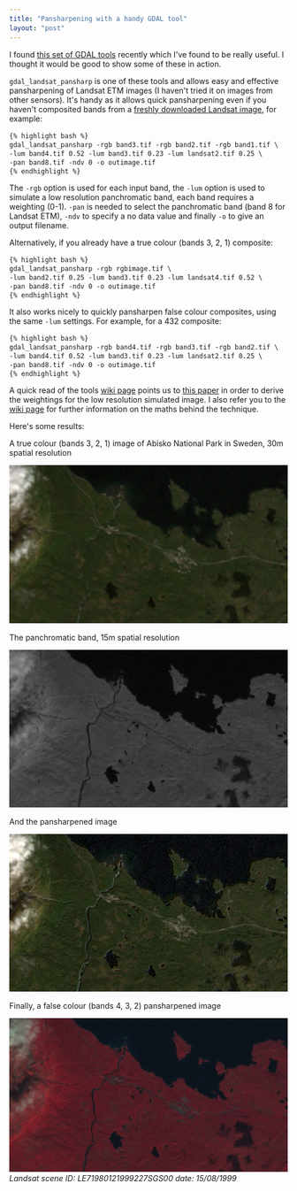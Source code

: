 ```yaml
---
title: "Pansharpening with a handy GDAL tool"
layout: "post"
---
```

I found [this set of GDAL tools](https://github.com/gina-alaska/dans-gdal-scripts) recently which I've found to be really useful. I thought it would be good to show some of these in action.

`gdal_landsat_pansharp` is one of these tools and allows easy and effective pansharpening of Landsat ETM images (I haven't tried it on images from other sensors). It's handy as it allows quick pansharpening even if you haven't composited bands from a [freshly downloaded Landsat image](http://blog.remotesensing.io/2013/03/landsat-imagery-search-download-display/), for example:

    {% highlight bash %}
    gdal_landsat_pansharp -rgb band3.tif -rgb band2.tif -rgb band1.tif \
    -lum band4.tif 0.52 -lum band3.tif 0.23 -lum landsat2.tif 0.25 \
    -pan band8.tif -ndv 0 -o outimage.tif
    {% endhighlight %}

The `-rgb` option is used for each input band, the `-lum` option is used to simulate a low resolution panchromatic band, each band requires a weighting (0-1). `-pan` is needed to select the panchromatic band (band 8 for Landsat ETM), `-ndv` to specify a no data value and finally `-o` to give an output filename.

Alternatively, if you already have a true colour (bands 3, 2, 1) composite:

    {% highlight bash %}
    gdal_landsat_pansharp -rgb rgbimage.tif \
    -lum band2.tif 0.25 -lum band3.tif 0.23 -lum landsat4.tif 0.52 \
    -pan band8.tif -ndv 0 -o outimage.tif
    {% endhighlight %}

It also works nicely to quickly pansharpen false colour composites, using the same `-lum` settings. For example, for a 432 composite:

    {% highlight bash %}
    gdal_landsat_pansharp -rgb band4.tif -rgb band3.tif -rgb band2.tif \
    -lum band4.tif 0.52 -lum band3.tif 0.23 -lum landsat2.tif 0.25 \
    -pan band8.tif -ndv 0 -o outimage.tif
    {% endhighlight %}

A quick read of the tools [wiki page](https://github.com/gina-alaska/dans-gdal-scripts/wiki/Gdal_landsat_pansharp) points us to [this paper](http://www.dpi.inpe.br/~leila/publications/boggione2003spb.pdf) in order to derive the weightings for the low resolution simulated image. I also refer you to the [wiki page](https://github.com/gina-alaska/dans-gdal-scripts/wiki/Gdal_landsat_pansharp) for further information on the maths behind the technique.

Here's some results:

A true colour (bands 3, 2, 1) image of Abisko National Park in Sweden, 30m spatial resolution

![Landsat RGB image](/assets/posts/landsat-abisko-rgb.png)

The panchromatic band, 15m spatial resolution 

![Landsat panchromatic image](/assets/posts/landsat-abisko-pan.png)

And the pansharpened image

![Landsat pansharpened RGB image](/assets/posts/landsat-abisko-panrgb.png)

Finally, a false colour (bands 4, 3, 2) pansharpened image

![Landsat pansharpened FCC image](/assets/posts/landsat-abisko-pan432.png)
_Landsat scene ID: LE71980121999227SGS00_
_date: 15/08/1999_
